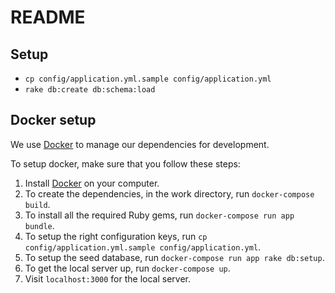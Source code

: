 # README

## Setup

* `cp config/application.yml.sample config/application.yml`
* `rake db:create db:schema:load`

## Docker setup

We use [Docker](https://www.docker.com/community-edition) to manage our dependencies for development.

To setup docker, make sure that you follow these steps:

1.  Install [Docker](https://www.docker.com/community-edition#/download) on your computer.
2.  To create the dependencies, in the work directory, run `docker-compose build`.
3.  To install all the required Ruby gems, run `docker-compose run app bundle`.
4.  To setup the right configuration keys, run `cp config/application.yml.sample config/application.yml`.
5.  To setup the seed database, run `docker-compose run app rake db:setup`.
6.  To get the local server up, run `docker-compose up`.
7.  Visit `localhost:3000` for the local server.
